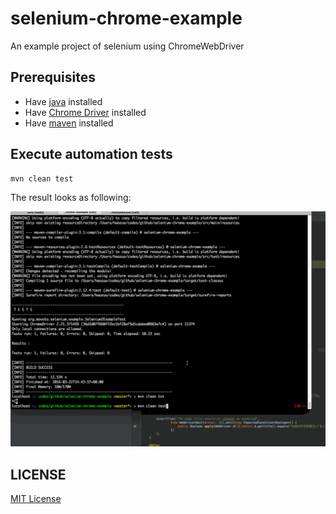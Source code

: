 # selenium-chrome-example
An example project of selenium using ChromeWebDriver


## Prerequisites ##

* Have [java](http://www.oracle.com/technetwork/java/javase/downloads/index.html) installed
* Have [Chrome Driver](https://sites.google.com/a/chromium.org/chromedriver/) installed
* Have [maven](http://maven.apache.org/) installed


## Execute automation tests ##

```bash
mvn clean test
```

The result looks as following:

![](./docs/img/autotests.gif)



## LICENSE ##

[MIT License](https://raw.githubusercontent.com/leftstick/selenium-chrome-example/master/LICENSE)

